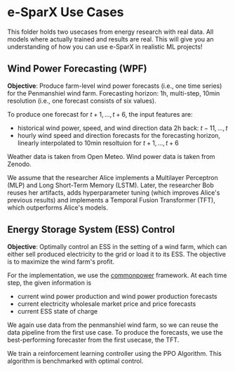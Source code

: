 # e-SparX Use Cases

This folder holds two usecases from energy research with real data. All models where actually trained and results are real. This will give you an understanding of how you can use e-SparX in realistic ML projects!

## Wind Power Forecasting (WPF)

**Objective**: Produce farm-level wind power forecasts (i.e., one time series) for the Penmanshiel wind farm. Forecasting horizon: 1h, multi-step, 10min resolution (i.e., one forecast consists of six values).

To produce one forecast for $t+1,\dots,t+6$, the input features are:

- historical wind power, speed, and wind direction data 2h back: $t-11,\dots,t$
- hourly wind speed and direction forecasts for the forecasting horizon, linearly interpolated to 10min resoltuion for $t+1,\dots,t+6$

Weather data is taken from Open Meteo. Wind power data is taken from Zenodo.

We assume that the researcher Alice implements a Multilayer Perceptron (MLP) and Long Short-Term Memory (LSTM). Later, the researcher Bob reuses her artifacts, adds hyperparameter tuning (which improves Alice's previous results) and implements a Temporal Fusion Transformer (TFT), which outperforms Alice's models.

## Energy Storage System (ESS) Control

**Objective**: Optimally control an ESS in the setting of a wind farm, which can either sell produced electricity to the grid or load it to its ESS. The objective is to maximize the wind farm's profit.

For the implementation, we use the [commonpower](https://github.com/TUMcps/commonpower) framework. At each time step, the given information is
- current wind power production and wind power production forecasts
- current electricity wholesale market price and price forecasts
- current ESS state of charge

We again use data from the penmanshiel wind farm, so we can reuse the data pipeline from the first use case. To produce the forecasts, we use the best-performing forecaster from the first usecase, the TFT.

We train a reinforcement learning controller using the PPO Algorithm. This algorithm is benchmarked with optimal control.

